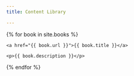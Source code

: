 ```yaml
---
title: Content Library

---
```

{% for book in site.books %}
<book>

    <a href="{{ book.url }}">{{ book.title }}</a>

    <p>{{ book.description }}</p>

</book>
{% endfor %}
